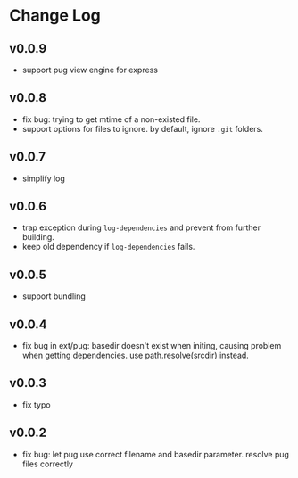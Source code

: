 # Change Log

## v0.0.9

 - support pug view engine for express


## v0.0.8

 - fix bug: trying to get mtime of a non-existed file. 
 - support options for files to ignore. by default, ignore `.git` folders.


## v0.0.7

 - simplify log


## v0.0.6

 - trap exception during `log-dependencies` and prevent from further building.
 - keep old dependency if `log-dependencies` fails.


## v0.0.5

 - support bundling


## v0.0.4

 - fix bug in ext/pug: basedir doesn't exist when initing, causing problem when getting dependencies. use path.resolve(srcdir) instead.


## v0.0.3

 - fix typo


## v0.0.2

 - fix bug: let pug use correct filename and basedir parameter. resolve pug files correctly


